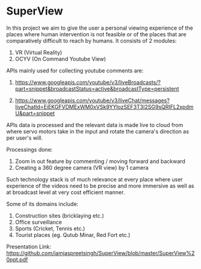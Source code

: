 # SuperView

In this project we aim to give the user a personal viewing experience of the places where human intervention is not feasible or of the places that are comparatively difficult to reach by humans.
It consists of 2 modules:

1. VR (Virtual Reality)
2. OCYV (On Command Youtube View)

APIs mainly used for collecting youtube comments are:

1. https://www.googleapis.com/youtube/v3/liveBroadcasts/?part=snippet&broadcastStatus=active&broadcastType=persistent

2. https://www.googleapis.com/youtube/v3/liveChat/messages?liveChatId=EiEKGFVDMExWM0xVSk9YYlozSEF3T3I2SG9sQRIFL2xpdmU&part=snippet

APIs data is processed and the relevant data is made live to cloud from where servo motors take in the input 
and rotate the camera's direction as per user's will.

Processings done:
1. Zoom in out feature by commenting / moving forward and backward
2. Creating a 360 degree camera (VR view) by 1 camera 

Such technology stack is of much relevance at every place where user experience of the videos need to be precise and more immersive as well as at broadcast level at very cost efficient manner.

Some of its domains include:
1. Construction sites (bricklaying etc.) 
2. Office surveillance
3. Sports (Cricket, Tennis etc.)
4. Tourist places (eg. Qutub Minar, Red Fort etc.)

Presentation Link:<br>
https://github.com/iamjaspreetsingh/SuperView/blob/master/SuperView%20ppt.pdf
